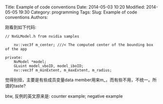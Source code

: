Title: Example of code conventions
Date: 2014-05-03 10:20
Modified: 2014-05-05 19:30
Category: programming 
Tags: 
Slug: Example of code conventions 
Authors:  

刚看到如下代码:
```    
// NvGLModel.h from nvidia samples 

	nv::vec3f m_center; ///< The computed center of the bounding box of the app

private:
	NvModel *model;
	GLuint model_vboID, model_iboID;
	nv::vec3f m_minExtent, m_maxExtent, m_radius;

```           
觉得别扭，主要是有些成员变量data member用来m_，而有些不用，不统一。所谓的taste?
 
btw, 反例的英文原来是: counter example; negative example 
